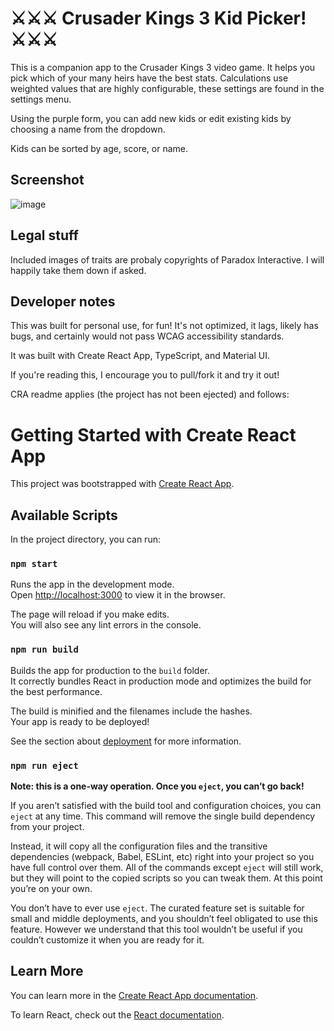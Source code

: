 # ⚔️⚔️⚔️ Crusader Kings 3 Kid Picker! ⚔️⚔️⚔️

This is a companion app to the Crusader Kings 3 video game. It helps you pick which of your many heirs have the best stats. Calculations use weighted values that are highly configurable, these settings are found in the settings menu.

Using the purple form, you can add new kids or edit existing kids by choosing a name from the dropdown.

Kids can be sorted by age, score, or name.

## Screenshot

![image](https://user-images.githubusercontent.com/23775192/154831326-80c7c694-f4df-4161-b357-52f6dd09a787.png)

## Legal stuff

Included images of traits are probaly copyrights of Paradox Interactive. I will happily take them down if asked.

## Developer notes

This was built for personal use, for fun! It's not optimized, it lags, likely has bugs, and certainly would not pass WCAG accessibility standards.

It was built with Create React App, TypeScript, and Material UI.

If you're reading this, I encourage you to pull/fork it and try it out!

CRA readme applies (the project has not been ejected) and follows:

# Getting Started with Create React App

This project was bootstrapped with [Create React App](https://github.com/facebook/create-react-app).

## Available Scripts

In the project directory, you can run:

### `npm start`

Runs the app in the development mode.\
Open [http://localhost:3000](http://localhost:3000) to view it in the browser.

The page will reload if you make edits.\
You will also see any lint errors in the console.

### `npm run build`

Builds the app for production to the `build` folder.\
It correctly bundles React in production mode and optimizes the build for the best performance.

The build is minified and the filenames include the hashes.\
Your app is ready to be deployed!

See the section about [deployment](https://facebook.github.io/create-react-app/docs/deployment) for more information.

### `npm run eject`

**Note: this is a one-way operation. Once you `eject`, you can’t go back!**

If you aren’t satisfied with the build tool and configuration choices, you can `eject` at any time. This command will remove the single build dependency from your project.

Instead, it will copy all the configuration files and the transitive dependencies (webpack, Babel, ESLint, etc) right into your project so you have full control over them. All of the commands except `eject` will still work, but they will point to the copied scripts so you can tweak them. At this point you’re on your own.

You don’t have to ever use `eject`. The curated feature set is suitable for small and middle deployments, and you shouldn’t feel obligated to use this feature. However we understand that this tool wouldn’t be useful if you couldn’t customize it when you are ready for it.

## Learn More

You can learn more in the [Create React App documentation](https://facebook.github.io/create-react-app/docs/getting-started).

To learn React, check out the [React documentation](https://reactjs.org/).
